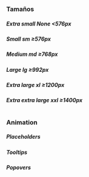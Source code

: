 ### Tamaños
##### Extra small	      None	<576px
##### Small	            sm	  ≥576px
##### Medium	          md	  ≥768px
##### Large	            lg	  ≥992px
##### Extra large	      xl	  ≥1200px
##### Extra extra large	xxl	  ≥1400px
#
#
### Animation
##### Placeholders
##### Tooltips 
##### Popovers
